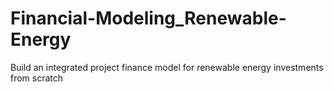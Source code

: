 # Financial-Modeling_Renewable-Energy
Build an integrated project finance model for renewable energy investments from scratch
